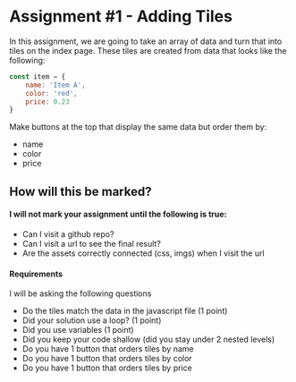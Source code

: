 # Assignment #1 - Adding Tiles

In this assignment, we are going to take an array of data and turn that into tiles on the index page.
These tiles are created from data that looks like the following:

```js
const item = {
    name: 'Item A',
    color: 'red',
    price: 0.23
}
```

Make buttons at the top that display the same data but order them by:

-   name
-   color
-   price

## How will this be marked?

#### I will not mark your assignment until the following is true:

-   Can I visit a github repo?
-   Can I visit a url to see the final result?
- Are the assets correctly connected (css, imgs) when I visit the url

#### Requirements

I will be asking the following questions

-   Do the tiles match the data in the javascript file (1 point)
-   Did your solution use a loop? (1 point)
-   Did you use variables (1 point)
-   Did you keep your code shallow (did you stay under 2 nested levels)
-   Do you have 1 button that orders tiles by name
-   Do you have 1 button that orders tiles by color
-   Do you have 1 button that orders tiles by price

